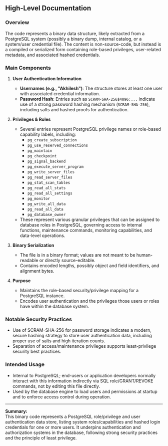 ## High-Level Documentation

### Overview

The code represents a binary data structure, likely extracted from a PostgreSQL system (possibly a binary dump, internal catalog, or a system/user credential file). The content is non-source-code, but instead is a compiled or serialized form containing role-based privileges, user-related metadata, and associated hashed credentials.

### Main Components

1. **User Authentication Information**
    - **Usernames (e.g., "Akhilesh")**: The structure stores at least one user with associated credential information.
    - **Password Hash**: Entries such as `SCRAM-SHA-256$4096:...` indicate use of a strong password hashing mechanism (`SCRAM-SHA-256`), including salts and hashed proofs for authentication.

2. **Privileges & Roles**
    - Several entries represent PostgreSQL privilege names or role-based capability labels, including:
        - `pg_create_subscription`
        - `pg_use_reserved_connections`
        - `pg_maintain`
        - `pg_checkpoint`
        - `pg_signal_backend`
        - `pg_execute_server_program`
        - `pg_write_server_files`
        - `pg_read_server_files`
        - `pg_stat_scan_tables`
        - `pg_read_all_stats`
        - `pg_read_all_settings`
        - `pg_monitor`
        - `pg_write_all_data`
        - `pg_read_all_data`
        - `pg_database_owner`
    - These represent various granular privileges that can be assigned to database roles in PostgreSQL, governing access to internal functions, maintenance commands, monitoring capabilities, and data-level operations.

3. **Binary Serialization**
    - The file is in a binary format; values are not meant to be human-readable or directly source-editable.
    - Contains encoded lengths, possibly object and field identifiers, and alignment bytes.

4. **Purpose**
    - Maintains the role-based security/privilege mapping for a PostgreSQL instance.
    - Encodes user authentication and the privileges those users or roles have within the database system.

### Notable Security Practices

- Use of SCRAM-SHA-256 for password storage indicates a modern, secure hashing strategy to store user authentication data, including proper use of salts and high iteration counts.
- Separation of access/maintenance privileges supports least-privilege security best practices.

### Intended Usage

- Internal to PostgreSQL; end-users or application developers normally interact with this information indirectly via SQL role/GRANT/REVOKE commands, not by editing this file directly.
- Used by the database engine to load users and permissions at startup and to enforce access control during operation.

---

**Summary:**  
This binary code represents a PostgreSQL role/privilege and user authentication data store, listing system roles/capabilities and hashed login credentials for one or more users. It underpins authentication and authorization systems in the database, following strong security practices and the principle of least privilege.
